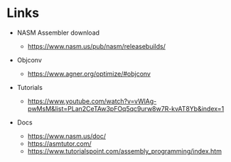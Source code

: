 # Links

- NASM Assembler download  
  - https://www.nasm.us/pub/nasm/releasebuilds/

- Objconv
  - https://www.agner.org/optimize/#objconv

- Tutorials  
  - https://www.youtube.com/watch?v=vWlAg-pwMsM&list=PLan2CeTAw3pFOq5qc9urw8w7R-kvAT8Yb&index=1

- Docs  
  - https://www.nasm.us/doc/
  - https://asmtutor.com/
  - https://www.tutorialspoint.com/assembly_programming/index.htm
